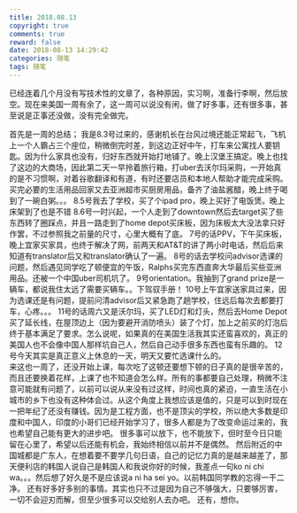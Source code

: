 ```yaml
---
title: 2018.08.13
copyright: true
comments: true
reward: false
date: 2018-08-13 14:29:42
categories: 随笔
tags: 随笔
---
```


已经连着几个月没有写技术性的文章了，各种原因，实习啊，准备行李啊，然后放空。现在来美国一周有余了，这一周可以说没有闲，做了好多事，还有很多事，甚至说是正事还没做，没有完全做完。
<!-- more-->
首先是一周的总结；
我是8.3号过来的，感谢机长在台风过境还能正常起飞，飞机上一个人霸占三个座位，稍微倒完时差，到这边正好中午，打车来公寓找人要钥匙。因为什么家具也没有，归好东西就开始打地铺了。晚上汉堡王搞定。晚上也找了这边的大商场，因此第二天一早拎着旅行箱，打uber去沃尔玛采购，一开始真的是不习惯啊，对着谷歌翻译和有道，有时还要店员和本地人帮助才能完成采购。买完必要的生活用品回家又去亚洲超市买厨房用品，备齐了油盐酱醋，晚上终于喝到了一碗白粥。。。
8.5号我去了学校，买了个ipad pro，晚上买好了电饭煲。晚上床架到了也是不错
8.6号一时兴起，一个人走到了downtown然后去target买了些东西转了圈踩点，并且一路走到了home depot买床板，因为床板太大没法拿只好作罢，不过参照我之前量的尺寸，心里大概有了底。
7号的话PPV，下午买床板，晚上宜家买家具，也终于解决了网，前两天和AT&T的讲了两小时电话，然后后来知道有translator后又和translator确认了一遍。
8号的话去学校问advisor选课的问题，然后遇见同学吃了顿便宜的午饭，Ralphs买完东西直奔大华最后买些亚洲用品。还被一个中国uber司机坑了。
9号orientation。我抽到了grand prize是一辆车，都说我住太远了需要买辆车。。下驾驭手册！
10号上午宜家送家具过来，因为选课还是有问题，提前问清advisor后又紧急跑了趟学校，住远后每次去都要打车，心疼。。。
11号的话周六又是沃尔玛，买了LED灯和灯头，然后去Home Depot买了延长线，在屋顶边上（因为要避开消防喷头）装了个灯，加上之前买的灯泡后终于基本满足了要求。怎么说呢，如果真的在美国生活我其实还蛮喜欢的，真正的美国人也不会像中国人那样坑自己人，然后自己动手很多东西也蛮有乐趣的。
12号今天其实是真正意义上休息的一天，明天又要忙选课什么的。  
来这也一周了，还没开始上课，每次吃了这顿还要想下顿的日子真的是很辛苦的，而且还要换着花样，上课了也不知道会怎么样。所有的事都要自己处理，稍微不注意可能就有问题了，以前可以说从来没有过这样，时间也真的紧迫，一直生活在小城市的乡下也没有这种体会过。从这个角度上我想应该是值的，只是可以到时现在一把年纪了还没有赚钱。因为是工程方面，也不是顶尖的学校，所以绝大多数是印度和中国人，印度的小哥们已经开始学习了，很多人都是为了改变命运过来的，我也希望自己能有更大的进步吧。
很多事可以放下，也不能放下，但时至今日只能留在心里了，希望以后还能有机会，我始终相信以前并不是偶然。
然后附近的中国城都是广东人，在想着要不要学几句日语，自己的记忆力真的是越来越差了，那天便利店的韩国人说自己是韩国人和我说你好的时候，我差点一句ko ni chi wa。。。然后想了好久是不是应该说a ni ha sei yo。以前韩国同学教的忘得一干二净。
还有好多好多别的事情。其实也只不过是因为自己不够强大，只要够厉害，一切不会迎刃而解，但至少很多可以交给别人去办吧。
还有，想你。